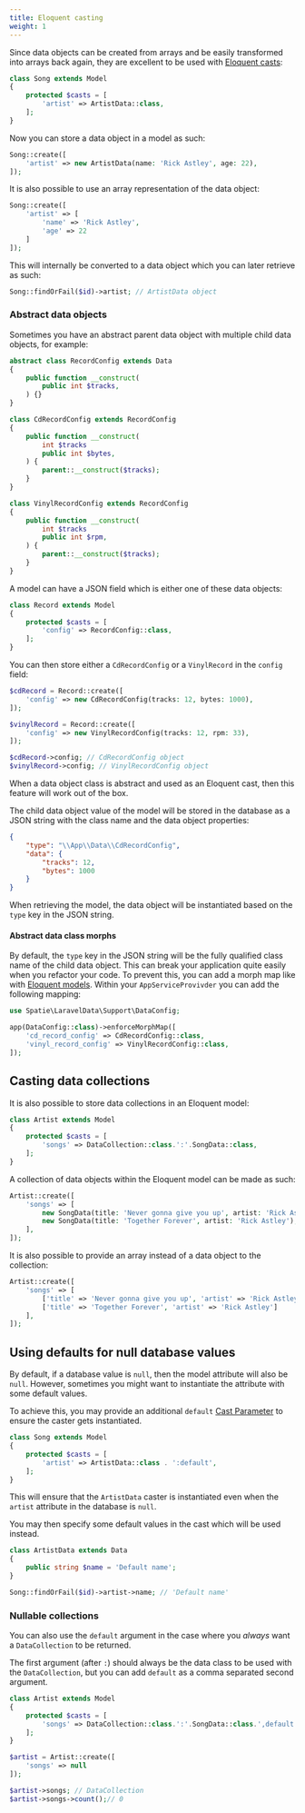 ```yaml
---
title: Eloquent casting
weight: 1
---
```


Since data objects can be created from arrays and be easily transformed into arrays back again, they are excellent to be used
with [Eloquent casts](https://laravel.com/docs/eloquent-mutators#custom-casts):

```php
class Song extends Model
{
    protected $casts = [
        'artist' => ArtistData::class,
    ];
}
```

Now you can store a data object in a model as such:

```php
Song::create([
    'artist' => new ArtistData(name: 'Rick Astley', age: 22),
]);
```

It is also possible to use an array representation of the data object:

```php
Song::create([
    'artist' => [
        'name' => 'Rick Astley',
        'age' => 22
    ]
]);
```

This will internally be converted to a data object which you can later retrieve as such:

```php
Song::findOrFail($id)->artist; // ArtistData object
```

### Abstract data objects

Sometimes you have an abstract parent data object with multiple child data objects, for example:

```php
abstract class RecordConfig extends Data
{
    public function __construct(
        public int $tracks,
    ) {}
}

class CdRecordConfig extends RecordConfig
{
    public function __construct(
        int $tracks
        public int $bytes,
    ) {
        parent::__construct($tracks);
    }
}

class VinylRecordConfig extends RecordConfig
{
    public function __construct(
        int $tracks
        public int $rpm,
    ) {
        parent::__construct($tracks);
    }
}
```

A model can have a JSON field which is either one of these data objects:

```php
class Record extends Model
{
    protected $casts = [
        'config' => RecordConfig::class,
    ];
}
```

You can then store either a `CdRecordConfig` or a `VinylRecord` in the `config` field:

```php
$cdRecord = Record::create([
    'config' => new CdRecordConfig(tracks: 12, bytes: 1000),
]);

$vinylRecord = Record::create([
    'config' => new VinylRecordConfig(tracks: 12, rpm: 33),
]);

$cdRecord->config; // CdRecordConfig object
$vinylRecord->config; // VinylRecordConfig object
```

When a data object class is abstract and used as an Eloquent cast, then this feature will work out of the box.

The child data object value of the model will be stored in the database as a JSON string with the class name and the data object properties:

```json
{
    "type": "\\App\\Data\\CdRecordConfig",
    "data": {
        "tracks": 12,
        "bytes": 1000
    }
}
```

When retrieving the model, the data object will be instantiated based on the `type` key in the JSON string.

#### Abstract data class morphs

By default, the `type` key in the JSON string will be the fully qualified class name of the child data object. This can break your application quite easily when you refactor your code. To prevent this, you can add a morph map like with [Eloquent models](https://laravel.com/docs/eloquent-relationships#polymorphic-relationships). Within your `AppServiceProvivder` you can add the following mapping:

```php
use Spatie\LaravelData\Support\DataConfig;

app(DataConfig::class)->enforceMorphMap([
    'cd_record_config' => CdRecordConfig::class,
    'vinyl_record_config' => VinylRecordConfig::class,
]);
```

## Casting data collections

It is also possible to store data collections in an Eloquent model:

```php
class Artist extends Model
{
    protected $casts = [
        'songs' => DataCollection::class.':'.SongData::class,
    ];
}
```

A collection of data objects within the Eloquent model can be made as such:

```php
Artist::create([
    'songs' => [
        new SongData(title: 'Never gonna give you up', artist: 'Rick Astley'),
        new SongData(title: 'Together Forever', artist: 'Rick Astley'),
    ],
]);
```

It is also possible to provide an array instead of a data object to the collection:

```php
Artist::create([
    'songs' => [
        ['title' => 'Never gonna give you up', 'artist' => 'Rick Astley'],
        ['title' => 'Together Forever', 'artist' => 'Rick Astley']
    ],
]);
```

## Using defaults for null database values

By default, if a database value is `null`, then the model attribute will also be `null`. However, sometimes you might want to instantiate the attribute with some default values.

To achieve this, you may provide an additional `default` [Cast Parameter](https://laravel.com/docs/eloquent-mutators#cast-parameters) to ensure the caster gets instantiated.

```php
class Song extends Model
{
    protected $casts = [
        'artist' => ArtistData::class . ':default',
    ];
}
```

This will ensure that the `ArtistData` caster is instantiated even when the `artist` attribute in the database is `null`.

You may then specify some default values in the cast which will be used instead.

```php
class ArtistData extends Data 
{
    public string $name = 'Default name';
}
```

```php
Song::findOrFail($id)->artist->name; // 'Default name'
```

### Nullable collections

You can also use the `default` argument in the case where you _always_ want a `DataCollection` to be returned.

The first argument (after `:`) should always be the data class to be used with the `DataCollection`, but you can add `default` as a comma separated second argument.

```php
class Artist extends Model
{
    protected $casts = [
        'songs' => DataCollection::class.':'.SongData::class.',default',
    ];
}
```

```php
$artist = Artist::create([
    'songs' => null
]);

$artist->songs; // DataCollection
$artist->songs->count();// 0
```
